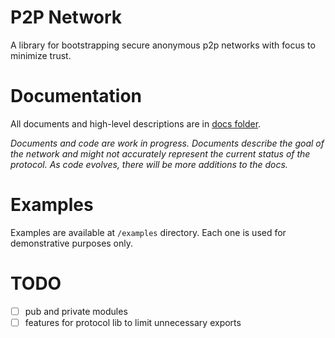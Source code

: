 # P2P Network

A library for bootstrapping secure anonymous p2p networks with focus to minimize
trust.

# Documentation

All documents and high-level descriptions are in [docs folder](docs).

*Documents and code are work in progress.
Documents describe the goal of the network and might not accurately
represent the current status of the protocol. As code evolves, there will be
more additions to the docs.*

# Examples

Examples are available at `/examples` directory. Each one is used for demonstrative
purposes only.

# TODO
- [ ] pub and private modules
- [ ] features for protocol lib to limit unnecessary exports 
